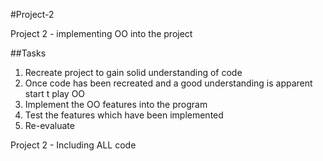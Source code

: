 #Project-2

Project 2 - implementing OO into the project

##Tasks

1. Recreate project to gain solid understanding of code
2. Once code has been recreated and a good understanding is apparent start t play OO
3. Implement the OO features into the program
4. Test the features which have been implemented
5. Re-evaluate

Project 2 - Including ALL code
